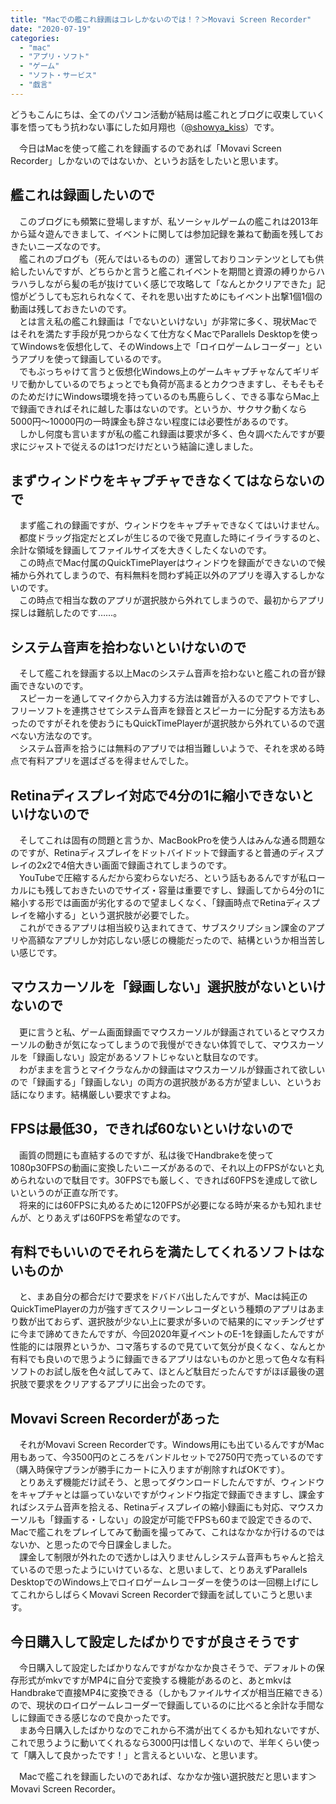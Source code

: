 ```yaml
---
title: "Macでの艦これ録画はコレしかないのでは！？＞Movavi Screen Recorder"
date: "2020-07-19"
categories: 
  - "mac"
  - "アプリ・ソフト"
  - "ゲーム"
  - "ソフト・サービス"
  - "戯言"
---
```


どうもこんにちは、全てのパソコン活動が結局は艦これとブログに収束していく事を悟ってもう抗わない事にした如月翔也（[@showya\_kiss](http://twitter.com/showya_kiss)）です。  
  
　今日はMacを使って艦これを録画するのであれば「Movavi Screen Recorder」しかないのではないか、というお話をしたいと思います。  

## 艦これは録画したいので

　このブログにも頻繁に登場しますが、私ソーシャルゲームの艦これは2013年から延々遊んできまして、イベントに関しては参加記録を兼ねて動画を残しておきたいニーズなのです。  
　艦これのブログも（死んではいるものの）運営しておりコンテンツとしても供給したいんですが、どちらかと言うと艦これイベントを期間と資源の縛りからハラハラしながら髪の毛が抜けていく感じで攻略して「なんとかクリアできた」記憶がどうしても忘れられなくて、それを思い出すためにもイベント出撃1個1個の動画は残しておきたいのです。  
　とは言え私の艦これ録画は「でないといけない」が非常に多く、現状Macではそれを満たす手段が見つからなくて仕方なくMacでParallels Desktopを使ってWindowsを仮想化して、そのWindows上で「ロイロゲームレコーダー」というアプリを使って録画しているのです。  
　でもぶっちゃけて言うと仮想化Windows上のゲームキャプチャなんてギリギリで動かしているのでちょっとでも負荷が高まるとカクつきますし、そもそもそのためだけにWindows環境を持っているのも馬鹿らしく、できる事ならMac上で録画できればそれに越した事はないのです。というか、サクサク動くなら5000円〜10000円の一時課金も辞さない程度には必要性があるのです。  
　しかし何度も言いますが私の艦これ録画は要求が多く、色々調べたんですが要求にジャストで従えるのは1つだけだという結論に達しました。  

## まずウィンドウをキャプチャできなくてはならないので

　まず艦これの録画ですが、ウィンドウをキャプチャできなくてはいけません。  
　都度ドラッグ指定だとズレが生じるので後で見直した時にイライラするのと、余計な領域を録画してファイルサイズを大きくしたくないのです。  
　この時点でMac付属のQuickTimePlayerはウィンドウを録画ができないので候補から外れてしまうので、有料無料を問わず純正以外のアプリを導入するしかないのです。  
　この時点で相当な数のアプリが選択肢から外れてしまうので、最初からアプリ探しは難航したのです……。  

## システム音声を拾わないといけないので

　そして艦これを録画する以上Macのシステム音声を拾わないと艦これの音が録画できないのです。  
　スピーカーを通してマイクから入力する方法は雑音が入るのでアウトですし、フリーソフトを連携させてシステム音声を録音とスピーカーに分配する方法もあったのですがそれを使おうにもQuickTimePlayerが選択肢から外れているので選べない方法なのです。  
　システム音声を拾うには無料のアプリでは相当難しいようで、それを求める時点で有料アプリを選ばざるを得ませんでした。  

## Retinaディスプレイ対応で4分の1に縮小できないといけないので

　そしてこれは固有の問題と言うか、MacBookProを使う人はみんな通る問題なのですが、Retinaディスプレイをドットバイドットで録画すると普通のディスプレイの2x2で4倍大きい画面で録画されてしまうのです。  
　YouTubeで圧縮するんだから変わらないだろ、という話もあるんですが私ローカルにも残しておきたいのでサイズ・容量は重要ですし、録画してから4分の1に縮小する形では画面が劣化するので望ましくなく、「録画時点でRetinaディスプレイを縮小する」という選択肢が必要でした。  
　これができるアプリは相当絞り込まれてきて、サブスクリプション課金のアプリや高額なアプリしか対応しない感じの機能だったので、結構というか相当苦しい感じです。  

## マウスカーソルを「録画しない」選択肢がないといけないので

　更に言うと私、ゲーム画面録画でマウスカーソルが録画されているとマウスカーソルの動きが気になってしまうので我慢ができない体質でして、マウスカーソルを「録画しない」設定があるソフトじゃないと駄目なのです。  
　わがままを言うとマイクラなんかの録画はマウスカーソルが録画されて欲しいので「録画する」「録画しない」の両方の選択肢がある方が望ましい、というお話になります。結構厳しい要求ですよね。  

## FPSは最低30，できれば60ないといけないので

　画質の問題にも直結するのですが、私は後でHandbrakeを使って1080p30FPSの動画に変換したいニーズがあるので、それ以上のFPSがないと丸められないので駄目です。30FPSでも厳しく、できれば60FPSを達成して欲しいというのが正直な所です。  
　将来的には60FPSに丸めるために120FPSが必要になる時が来るかも知れませんが、とりあえずは60FPSを希望なのです。  

## 有料でもいいのでそれらを満たしてくれるソフトはないものか

　と、まあ自分の都合だけで要求をドバドバ出したんですが、Macは純正のQuickTimePlayerの力が強すぎてスクリーンレコーダという種類のアプリはあまり数が出ておらず、選択肢が少ない上に要求が多いので結果的にマッチングせずに今まで諦めてきたんですが、今回2020年夏イベントのE-1を録画したんですが性能的には限界というか、コマ落ちするので見ていて気分が良くなく、なんとか有料でも良いので思うように録画できるアプリはないものかと思って色々な有料ソフトのお試し版を色々試してみて、ほとんど駄目だったんですがほぼ最後の選択肢で要求をクリアするアプリに出会ったのです。  

## Movavi Screen Recorderがあった

　それがMovavi Screen Recorderです。Windows用にも出ているんですがMac用もあって、今3500円のところをバンドルセットで2750円で売っているのです（購入時保守プランが勝手にカートに入りますが削除すればOKです）。  
　とりあえず機能だけ試そう、と思ってダウンロードしたんですが、ウィンドウをキャプチャとは謳っていないですがウィンドウ指定で録画できますし、課金すればシステム音声を拾える、Retinaディスプレイの縮小録画にも対応、マウスカーソルも「録画する・しない」の設定が可能でFPSも60まで設定できるので、Macで艦これをプレイしてみて動画を撮ってみて、これはなかなか行けるのではないか、と思ったので今日課金しました。  
　課金して制限が外れたので透かしは入りませんしシステム音声もちゃんと拾えているので思ったようにいけているな、と思いまして、とりあえずParallels DesktopでのWindows上でロイロゲームレコーダーを使うのは一回棚上げにしてこれからしばらくMovavi Screen Recorderで録画を試していこうと思います。  

## 今日購入して設定したばかりですが良さそうです

　今日購入して設定したばかりなんですがなかなか良さそうで、デフォルトの保存形式がmkvですがMP4に自分で変換する機能があるのと、あとmkvはHandbrakeで直接MP4に変換できる（しかもファイルサイズが相当圧縮できる）ので、現状のロイロゲームレコーダーで録画しているのに比べると余計な手間なしに録画できる感じなので良かったです。  
　まあ今日購入したばかりなのでこれから不満が出てくるかも知れないですが、これで思うように動いてくれるなら3000円は惜しくないので、半年くらい使って「購入して良かったです！」と言えるといいな、と思います。  
  
　Macで艦これを録画したいのであれば、なかなか強い選択肢だと思います＞Movavi Screen Recorder。
